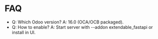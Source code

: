 # FAQ

- Q: Which Odoo version? A: 16.0 (OCA/OCB packaged).
- Q: How to enable? A: Start server with --addon extendable_fastapi or install in UI.
